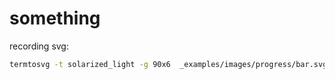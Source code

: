 # something

recording svg:

```bash
termtosvg -t solarized_light -g 90x6  _examples/images/progress/bar.svg
```
